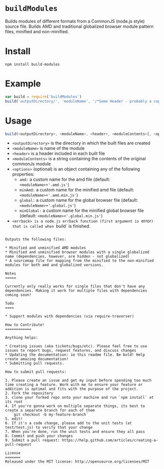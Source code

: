 `buildModules`
============

Builds modules of different formats from a CommonJS (node.js style) source file. Builds AMD and traditional globalized browser module pattern files, minified and non-minified.

Install
=======

```
npm install build-modules
```

Example
=====

```javascript
var build = require('buildModules')
build('outputDirectory/', 'moduleName', '/*Some Header - probably a copywrite*/', moduleContents)
```

Usage
====

```javascript
build(<outputDirectory>, <moduleName>, <header>, <moduleContents>[, <options>], <errback>)
```

* `<outputDirectory>` is the directory in which the built files are created
* `<moduleName>` is name of the module
* `<header>` is a header included in each built file
* `<moduleContents>` is a string containing the contents of the original commonJs module
* `<options>` (optional) is an object containing any of the following properties:
   * `amd:` a custom name for the amd file (default: `<moduleName>+'.amd.js'`)
   * `minAmd:` a custom name for the minified amd file (default: `<moduleName>+'.amd.min.js'`)
   * `global:` a custom name for the global browser file (default: `<moduleName>+'.global.js'`)
   * `minGlobal:` a custom name for the minified global browser file (default: `<moduleName>+'.global.min.js'`)
* `<errback> is a node.js errback function (first argument is `error`) that is called when `build` is finished.
```

Outputs the following files:

* Minified and unminified AMD modules
* Minified and unminified browser modules with a single globalized name (dependencies, however, are hidden - not globalized)
* A sourcemap file for mapping from the minified to the non-minified modules for both amd and globalized versions.

Notes
=====

Currently only really works for single files that don't have any dependencies. Making it work for multiple files with dependencies coming soon!

Todo
====

* Support modules with dependencies (via require-traverser)

How to Contribute!
============

Anything helps:

* Creating issues (aka tickets/bugs/etc). Please feel free to use issues to report bugs, request features, and discuss changes
* Updating the documentation: ie this readme file. Be bold! Help create amazing documentation!
* Submitting pull requests.

How to submit pull requests:

1. Please create an issue and get my input before spending too much time creating a feature. Work with me to ensure your feature or addition is optimal and fits with the purpose of the project.
2. Fork the repository
3. clone your forked repo onto your machine and run `npm install` at its root
4. If you're gonna work on multiple separate things, its best to create a separate branch for each of them
   `git checkout -b my-feature-branch`
5. edit!
6. If it's a code change, please add to the unit tests (at test/test.js) to verify that your change
7. When you're done, run the unit tests and ensure they all pass
8. Commit and push your changes
9. Submit a pull request: https://help.github.com/articles/creating-a-pull-request

License
=======
Released under the MIT license: http://opensource.org/licenses/MIT